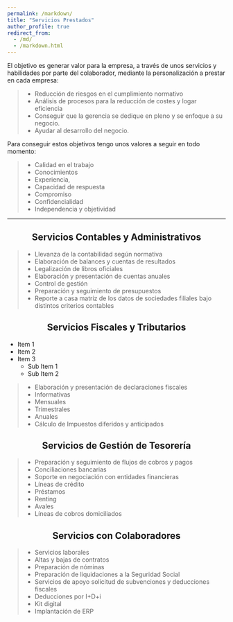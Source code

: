 ```yaml
---
permalink: /markdown/
title: "Servicios Prestados"
author_profile: true
redirect_from: 
  - /md/
  - /markdown.html
---
```


El objetivo es generar valor para la empresa, a través de unos servicios y habilidades por parte del colaborador, mediante la personalización a prestar en cada empresa:
>- Reducción de riesgos en el cumplimiento normativo
>- Análisis de procesos para la reducción de costes y logar eficiencia
>- Conseguir que la gerencia se dedique en pleno y se enfoque a su
negocio.
>- Ayudar al desarrollo del negocio.

Para conseguir estos objetivos tengo unos valores a seguir en todo momento:
>- Calidad en el trabajo
>- Conocimientos
>- Experiencia,
>- Capacidad de respuesta
>- Compromiso
>- Confidencialidad
>- Independencia y objetividad

***

## <center>Servicios Contables y Administrativos<center>
>- Llevanza de la contabilidad según normativa
>- Elaboración de balances y cuentas de resultados
>- Legalización de libros oficiales
>- Elaboración y presentación de cuentas anuales
>- Control de gestión
>- Preparación y seguimiento de presupuestos
>- Reporte a casa matriz de los datos de sociedades filiales bajo distintos
criterios contables

## <center>Servicios Fiscales y Tributarios<center>

- Item 1
- Item 2
- Item 3
  - Sub Item 1
  - Sub Item 2

>- Elaboración y presentación de declaraciones fiscales
>  - Informativas
>  - Mensuales
>  - Trimestrales
>  - Anuales
>- Cálculo de Impuestos diferidos y anticipados

## <center>Servicios de Gestión de Tesorería<center>
>- Preparación y seguimiento de flujos de cobros y pagos
>- Conciliaciones bancarias
>- Soporte en negociación con entidades financieras
>  - Líneas de crédito
>  - Préstamos
>  - Renting
>  - Avales
>  - Líneas de cobros domiciliados

## <center>Servicios con Colaboradores<center>
>- Servicios laborales
>  - Altas y bajas de contratos
>  - Preparación de nóminas
>  - Preparación de liquidaciones a la Seguridad Social
>- Servicios de apoyo solicitud de subvenciones y deducciones fiscales
>  - Deducciones por I+D+i
>  - Kit digital
>- Implantación de ERP
